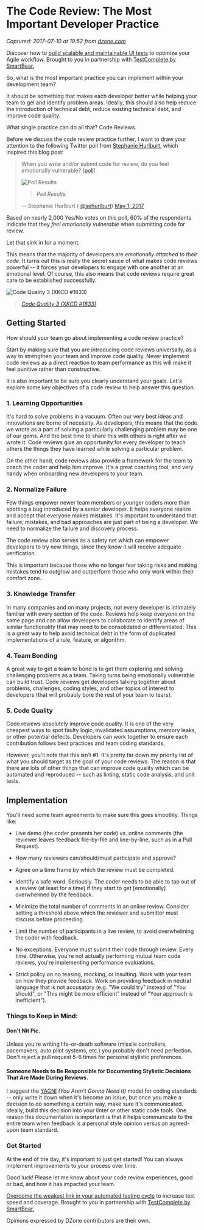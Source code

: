 # The Code Review: The Most Important Developer Practice

_Captured: 2017-07-10 at 19:52 from [dzone.com](https://dzone.com/articles/the-most-important-developer-practice?edition=306243&utm_source=Daily%20Digest&utm_medium=email&utm_campaign=dd%202017-07-10)_

Discover how to [build scalable and maintainable UI tests](https://dzone.com/go?i=222241&u=https%3A%2F%2Fsmartbear.com%2Fppc%2Febooks%2Fbetter-test-design%2F%3Fsr%3Ddzone%26md%3Dcontent-synd) to optimize your Agile workflow. Brought to you in partnership with [TestComplete by SmartBear.](https://dzone.com/go?i=222241&u=https%3A%2F%2Fsmartbear.com%2Fproduct%2Ftestcomplete%2Foverview%2F%3Fsr%3Ddzone%26md%3Dad)

So, what is the most important practice you can implement within your development team?

It should be something that makes each developer better while helping your team to gel and identify problem areas. Ideally, this should also help reduce the introduction of technical debt, reduce existing technical debt, and improve code quality.

What single practice can do all that? Code Reviews.

Before we discuss the code review practice further, I want to draw your attention to the following Twitter poll from [Stephanie Hurlburt](https://twitter.com/sehurlburt), which inspired this blog post:

> When you write and/or submit code for review, do you feel emotionally vulnerable? [[poll](https://twitter.com/sehurlburt/status/859108203056857088)]
> 
> ![Poll Results](https://dzone.com/storage/temp/5823674-screenshot-twittercom-2017-07-05-17-20-16.png)
> 
> > _Poll Results_
> 
> -- Stephanie Hurlburt ( [@sehurlburt](https://twitter.com/sehurlburt)) [May 1, 2017](https://twitter.com/sehurlburt/status/859108203056857088)

Based on nearly 2,000 Yes/No votes on this poll, 60% of the respondents indicate that they _feel emotionally vulnerable_ when submitting code for review.

Let that sink in for a moment.

This means that the majority of developers are _emotionally attached to their code_. It turns out this is really the secret sauce of what makes code reviews powerful -- it forces your developers to engage with one another at an emotional level. Of course, this also means that code reviews require great care to be established successfully.

![Code Quality 3 \(XKCD #1833\)](https://imgs.xkcd.com/comics/code_quality_3.png)

> _[Code Quality 3 (XKCD #1833)](https://m.xkcd.com/1833/)_

## Getting Started

How should your team go about implementing a code review practice?

Start by making sure that you are introducing code reviews universally, as a way to strengthen your team and improve code quality. Never implement code reviews as a direct reaction to team performance as this will make it feel punitive rather than constructive.

It is also important to be sure you clearly understand your goals. Let's explore some key objectives of a code review to help answer this question.

### 1\. Learning Opportunities

It's hard to solve problems in a vacuum. Often our very best ideas and innovations are borne of necessity. As developers, this means that the code we wrote as a part of solving a particularly challenging problem may be one of our gems. And the best time to share this with others is right after we wrote it. Code reviews give an opportunity for every developer to teach others the things they have learned while solving a particular problem.

On the other hand, code reviews also provide a framework for the team to coach the coder and help him improve. It's a great coaching tool, and very handy when onboarding new developers to your team.

### 2\. Normalize Failure

Few things empower newer team members or younger coders more than spotting a bug introduced by a senior developer. It helps everyone realize and accept that everyone makes mistakes. It's important to understand that failure, mistakes, and bad approaches are just part of being a developer. We need to normalize the failure and discovery process.

The code review also serves as a safety net which can empower developers to try new things, since they know it will receive adequate verification.

This is important because those who no longer fear taking risks and making mistakes tend to outgrow and outperform those who only work within their comfort zone.

### 3\. Knowledge Transfer

In many companies and on many projects, not every developer is intimately familiar with every section of the code. Reviews help keep everyone on the same page and can allow developers to collaborate to identify areas of similar functionality that may need to be consolidated or differentiated. This is a great way to help avoid technical debt in the form of duplicated implementations of a rule, feature, or algorithm.

### 4\. Team Bonding

A great way to get a team to bond is to get them exploring and solving challenging problems as a team. Taking turns being emotionally vulnerable can build trust. Code reviews get developers talking together about problems, challenges, coding styles, and other topics of interest to developers (that will probably bore the rest of your team to tears).

### 5\. Code Quality

Code reviews absolutely improve code quality. It is one of the very cheapest ways to spot faulty logic, invalidated assumptions, memory leaks, or other potential defects. Developers can work together to ensure each contribution follows best practices and team coding standards.

However, you'll note that this isn't #1. It's pretty far down my priority list of what you should target as the goal of your code reviews. The reason is that there are lots of other things that can improve code quality which can be automated and reproduced -- such as linting, static code analysis, and unit tests.

## Implementation

You'll need some team agreements to make sure this goes smoothly. Things like:

  * Live demo (the coder presents her code) vs. online comments (the reviewer leaves feedback file-by-file and line-by-line, such as in a Pull Request).

  * How many reviewers can/should/must participate and approve?

  * Agree on a time frame by which the review must be completed.

  * Identify a safe word. Seriously. The coder needs to be able to tap out of a review (at least for a time) if they start to get [emotionally] overwhelmed by the feedback.

  * Minimize the total number of comments in an online review. Consider setting a threshold above which the reviewer and submitter must discuss before proceeding.

  * Limit the number of participants in a live review, to avoid overwhelming the coder with feedback.

  * No exceptions. Everyone must submit their code through review. Every time. Otherwise, you're not actually performing mutual team code reviews, you're implementing performance evaluations.

  * Strict policy on no teasing, mocking, or insulting. Work with your team on how they provide feedback. Work on providing feedback in neutral language that is not accusatory (e.g. "We could try" instead of "You should", or "This might be more efficient" instead of "Your approach is inefficient").

### Things to Keep in Mind:

#### Don't Nit Pic.

Unless you're writing life-or-death software (missile controllers, pacemakers, auto pilot systems, etc.) you probably don't need perfection. Don't reject a pull request 5-6 times for personal stylistic preferences.

#### Someone Needs to Be Responsible for Documenting Stylistic Decisions That Are Made During Reviews.

I suggest the [YAGNI](https://martinfowler.com/bliki/Yagni.html) _(You Aren't Gonna Need It)_ model for coding standards -- only write it down when it's become an issue, but once you make a decision to do something a certain way, make sure it's communicated. Ideally, build this decision into your linter or other static code tools. One reason this documentation is important is that it helps communicate to the entire team when feedback is a personal style opinion versus an agreed-upon team standard.

### Get Started

At the end of the day, it's important to just get started! You can always implement improvements to your process over time.

Good luck! Please let me know about your code review experiences, good or bad, and how it has impacted your team.

[Overcome the weakest link in your automated testing cycle](https://dzone.com/go?i=222242&u=https%3A%2F%2Fsmartbear.com%2Fppc%2Febooks%2Fovercome-the-weakest-link-in-your-automated-testin%2F%3Fsr%3Ddzone%26md%3Dcontent-synd) to increase test speed and coverage. Brought to you in partnership with [TestComplete by SmartBear.](https://dzone.com/go?i=222242&u=https%3A%2F%2Fsmartbear.com%2Fproduct%2Ftestcomplete%2Foverview%2F%3Fsr%3Ddzone%26md%3Dad)

Opinions expressed by DZone contributors are their own.
